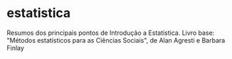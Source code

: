 # estatistica
Resumos dos principais pontos de Introdução a Estatística. Livro base: "Métodos estatísticos para as Ciências Sociais", de Alan Agresti e Barbara Finlay

